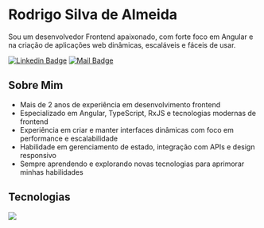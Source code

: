 # Rodrigo Silva de Almeida

Sou um desenvolvedor Frontend apaixonado, com forte foco em Angular e na criação de aplicações web dinâmicas, escaláveis e fáceis de usar.

[![Linkedin Badge](https://img.shields.io/badge/LinkedIn-0077B5?style=for-the-badge&logo=linkedin&logoColor=white)](https://www.linkedin.com/in/rodrigos-almeida) [![Mail Badge](https://img.shields.io/badge/Gmail-D14836?style=for-the-badge&logo=gmail&logoColor=white)](mailto:rodrigosalmeidadev@gmail.com)

## Sobre Mim

- Mais de 2 anos de experiência em desenvolvimento frontend
- Especializado em Angular, TypeScript, RxJS e tecnologias modernas de frontend
- Experiência em criar e manter interfaces dinâmicas com foco em performance e escalabilidade
- Habilidade em gerenciamento de estado, integração com APIs e design responsivo
- Sempre aprendendo e explorando novas tecnologias para aprimorar minhas habilidades

## Tecnologias

<p align="start">
  <a href="https://skillicons.dev">
    <img src="https://skillicons.dev/icons?i=angular,typescript,rxjs,bootstrap,sass,jest,cypress,git,aws" />
  </a>
</p>

